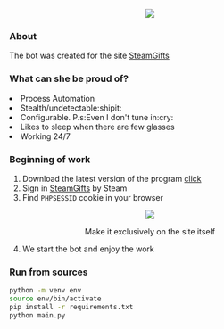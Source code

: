 <p align="center">
  <img src="https://user-images.githubusercontent.com/84909252/211176037-3fb44ef4-ef21-49c7-abe5-8100b49ddbd3.png" />
</p>

<h3>About</h3>
<p>The bot was created for the site <a href="https://www.steamgifts.com/">SteamGifts</a>
<h3>What can she be proud of?</h3>
<p>
  <li>Process Automation</li>
  <li>Stealth/undetectable:shipit:</li>
  <li>Сonfigurable. P.s:Even I don't tune in:cry:</li>
  <li>Likes to sleep when there are few glasses</li>
  <li>Working 24/7</li>
</p>
<h3>Beginning of work</h3>

1. Download the latest version of the program <a href="https://github.com/PalmaLuv/SteamGiftBot/releases">click</a>
2. Sign in <a href="https://www.steamgifts.com/">SteamGifts</a> by Steam
3. Find `PHPSESSID` cookie in your browser

<p align="center"> 
  <img src="https://user-images.githubusercontent.com/84909252/211176701-6f0cedb7-7706-4ba0-b36e-3e57719b6f0a.png"/>
  
  
</p>
<p align="center">Make it exclusively on the site itself</p>

4. We start the bot and enjoy the work

<h3>Run from sources</h3>

```bash
python -m venv env 
source env/bin/activate
pip install -r requirements.txt
python main.py
```
